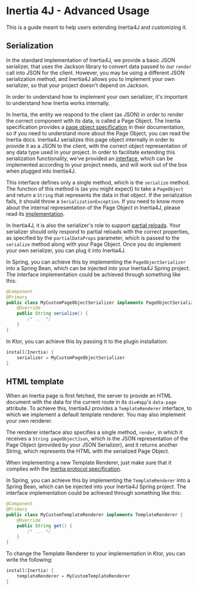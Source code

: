 # Inertia 4J - Advanced Usage

This is a guide meant to help users extending Inertia4J and customizing it.

## Serialization

In the standard implementation of Inertia4J, we provide a basic JSON serializer, that uses the Jackson library to 
convert data passed to our `render` call into JSON for the client. However, you may be using a different JSON 
serialization method, and Inertia4J allows you to implement your own serializer, so that your project doesn't depend on
Jackson.

In order to understand how to implement your own serializer, it's important to understand how Inertia works internally.

In Inertia, the entity we respond to the client (as JSON) in order to render the correct component with its data, is 
called a Page Object. The Inertia specification provides a 
[page object specification](https://inertiajs.com/the-protocol#the-page-object) in their documentation, so if you need 
to understand more about the Page Object, you can read the Inertia docs. Inertia4J serializes this page object 
internally in order to provide it as a JSON to the client, with the correct object representation of any data
type used in your project. In order to facilitate extending this serialization functionality, we've provided an
[interface](https://github.com/Inertia4J/inertia4j/blob/main/inertia4j.spi/src/main/java/io/gitlab/inertia4j/spi/PageObjectSerializer.java),
which can be implemented according to your project needs, and will work out of the box when plugged into Inertia4J.

This interface defines only a single method, which is the `serialize` method. The function of this method is (as you
might expect) to take a `PageObject` and return a
`String` that represents the data in that object. If the serialization fails, it should throw a
`SerializationException`. If you need to know more about the internal representation of the Page Object in Inertia4J,
please read its
[implementation](https://github.com/Inertia4J/inertia4j/blob/main/inertia4j.spi/src/main/java/io/gitlab/inertia4j/spi/PageObject.java).

In Inertia4J, it is also the serializer's role to support [partial reloads](https://inertiajs.com/partial-reloads).
Your serializer should only respond to partial reloads with the correct properties, as specified by the
`partialDataProps` parameter, which is passed to the `serialize` method along with your Page Object. Once you do
implement your own serializer, you can plug it into Inertia4J.

In Spring, you can achieve this by implementing the `PageObjectSerializer` into a Spring Bean, which can be injected 
into your Inertia4J Spring project. The interface implementation could be achieved through something like this:

```java
@Component
@Primary
public class MyCustomPageObjectSerializer implements PageObjectSerializer {
    @Override
    public String serialize() {
        /* ... */
    }
}
```

In Ktor, you can achieve this by passing it to the plugin installation:

```kotlin
install(Inertia) {
    serializer = MyCustomPageObjectSerializer
}
```

## HTML template

When an Inertia page is first fetched, the server to provide an HTML document with the data for the current route in 
its `div#app`'s `data-page` attribute. To achieve this, Inertia4J provides a `TemplateRenderer` interface, to which
we implement a default template renderer. You may also implement your own renderer.

The renderer interface also specifies a single method, `render`, in which it receives a `String pageObjectJson`, which
is the JSON representation of the Page Object (provided by your JSON Serializer), and it returns another String, which
represents the HTML with the serialized Page Object.

When implementing a new Template Renderer, just make sure that it complies with the
[Inertia protocol specification](https://inertiajs.com/the-protocol).

In Spring, you can achieve this by implementing the `TemplateRenderer` into a Spring Bean, which can be injected
into your Inertia4J Spring project. The interface implementation could be achieved through something like this:

```java
@Component
@Primary
public class MyCustomTemplateRenderer implements TemplateRenderer {
    @Override
    public String get() {
        /* ... */
    }
}
```

To change the Template Renderer to your implementation in Ktor, you can write the following:

```kotlin
install(Inertia) {
    templateRenderer = MyCustomTemplateRenderer
}
```
